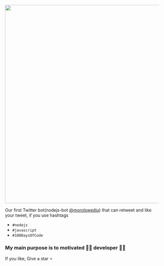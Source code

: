 <p align="center">
  <img width="700" height="650" src="https://user-images.githubusercontent.com/31995155/110089482-62389400-7dc0-11eb-8a27-9fa7dcf90d62.jpg">
</p>

Our first Twitter bot(nodejs-bot [@morolswediu](https://twitter.com/morolswediu)) that can retweet and like your tweet, 
if you use hashtags
  - `#nodejs` 
  - `#javascript` 
  - `#100DaysOfCode`

### My main purpose is to motivated 👨‍💻 developer 👨‍💻

If you like, Give a star ⭐
